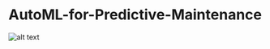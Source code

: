 # AutoML-for-Predictive-Maintenance
![alt text](https://github.com/Asad1287/AutoML-for-Predictive-Maintenance//pexels-kateryna-babaieva-2760241.jpg)
